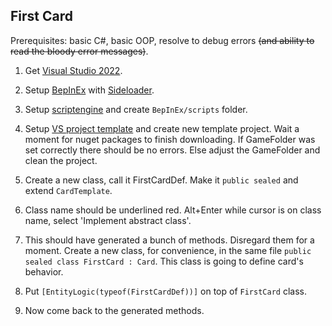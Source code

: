 ## First Card

Prerequisites: basic C#, basic OOP, resolve to debug errors ~~(and ability to read the bloody error messages)~~.

1. Get [Visual Studio 2022](https://visualstudio.microsoft.com/vs/community/).

1. Setup [BepInEx](https://github.com/Neoshrimp/LBoL-Entity-Sideloader/blob/master/Installation.md) with [Sideloader](https://github.com/Neoshrimp/LBoL-Entity-Sideloader/blob/master/src/LBoL-Entity-Sideloader/LBoL-Entity-Sideloader.dll).

1. Setup [scriptengine](https://github.com/Neoshrimp/BepInEx.Debug/blob/master/src/ScriptEngine/ScriptEngine.dll) and create `BepInEx/scripts` folder.

1. Setup [VS project template](https://github.com/Neoshrimp/LBoL-ModdingTools/tree/master/src/SideloaderTemplate) and create new template project. Wait a moment for nuget packages to finish downloading. If GameFolder was set correctly there should be no errors. Else adjust the GameFolder and clean the project.

1. Create a new class, call it FirstCardDef. Make it `public sealed` and extend `CardTemplate`.

1. Class name should be underlined red. Alt+Enter while cursor is on class name, select 'Implement abstract class'.

1. This should have generated a bunch of methods. Disregard them for a moment. Create a new class, for convenience, in the same file `public sealed class FirstCard : Card`. This class is going to define card's behavior.

1. Put `[EntityLogic(typeof(FirstCardDef))]` on top of `FirstCard` class.

1. Now come back to the generated methods.

